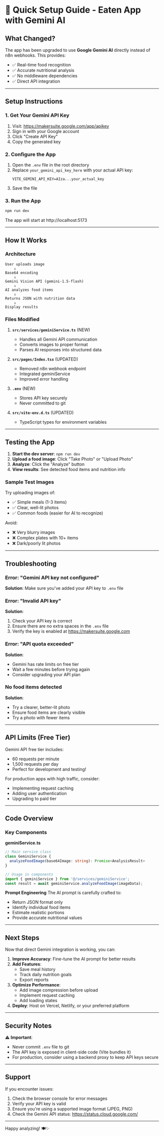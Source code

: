 # 🚀 Quick Setup Guide - Eaten App with Gemini AI

## What Changed?

The app has been upgraded to use **Google Gemini AI** directly instead of n8n webhooks. This provides:
- ✅ Real-time food recognition
- ✅ Accurate nutritional analysis
- ✅ No middleware dependencies
- ✅ Direct API integration

---

## Setup Instructions

### 1. Get Your Gemini API Key

1. Visit: https://makersuite.google.com/app/apikey
2. Sign in with your Google account
3. Click "Create API Key"
4. Copy the generated key

### 2. Configure the App

1. Open the `.env` file in the root directory
2. Replace `your_gemini_api_key_here` with your actual API key:
   ```
   VITE_GEMINI_API_KEY=AIza...your_actual_key
   ```
3. Save the file

### 3. Run the App

```bash
npm run dev
```

The app will start at http://localhost:5173

---

## How It Works

### Architecture

```
User uploads image
    ↓
Base64 encoding
    ↓
Gemini Vision API (gemini-1.5-flash)
    ↓
AI analyzes food items
    ↓
Returns JSON with nutrition data
    ↓
Display results
```

### Files Modified

1. **`src/services/geminiService.ts`** (NEW)
   - Handles all Gemini API communication
   - Converts images to proper format
   - Parses AI responses into structured data

2. **`src/pages/Index.tsx`** (UPDATED)
   - Removed n8n webhook endpoint
   - Integrated geminiService
   - Improved error handling

3. **`.env`** (NEW)
   - Stores API key securely
   - Never committed to git

4. **`src/vite-env.d.ts`** (UPDATED)
   - TypeScript types for environment variables

---

## Testing the App

1. **Start the dev server**: `npm run dev`
2. **Upload a food image**: Click "Take Photo" or "Upload Photo"
3. **Analyze**: Click the "Analyze" button
4. **View results**: See detected food items and nutrition info

### Sample Test Images

Try uploading images of:
- ✅ Simple meals (1-3 items)
- ✅ Clear, well-lit photos
- ✅ Common foods (easier for AI to recognize)

Avoid:
- ❌ Very blurry images
- ❌ Complex plates with 10+ items
- ❌ Dark/poorly lit photos

---

## Troubleshooting

### Error: "Gemini API key not configured"
**Solution**: Make sure you've added your API key to `.env` file

### Error: "Invalid API key"
**Solution**: 
1. Check your API key is correct
2. Ensure there are no extra spaces in the `.env` file
3. Verify the key is enabled at https://makersuite.google.com

### Error: "API quota exceeded"
**Solution**: 
- Gemini has rate limits on free tier
- Wait a few minutes before trying again
- Consider upgrading your API plan

### No food items detected
**Solution**:
- Try a clearer, better-lit photo
- Ensure food items are clearly visible
- Try a photo with fewer items

---

## API Limits (Free Tier)

Gemini API free tier includes:
- 60 requests per minute
- 1,500 requests per day
- Perfect for development and testing!

For production apps with high traffic, consider:
- Implementing request caching
- Adding user authentication
- Upgrading to paid tier

---

## Code Overview

### Key Components

**geminiService.ts**
```typescript
// Main service class
class GeminiService {
  analyzeFoodImage(base64Image: string): Promise<AnalysisResult>
}

// Usage in components
import { geminiService } from '@/services/geminiService';
const result = await geminiService.analyzeFoodImage(imageData);
```

**Prompt Engineering**
The AI prompt is carefully crafted to:
- Return JSON format only
- Identify individual food items
- Estimate realistic portions
- Provide accurate nutritional values

---

## Next Steps

Now that direct Gemini integration is working, you can:

1. **Improve Accuracy**: Fine-tune the AI prompt for better results
2. **Add Features**: 
   - Save meal history
   - Track daily nutrition goals
   - Export reports
3. **Optimize Performance**:
   - Add image compression before upload
   - Implement request caching
   - Add loading states
4. **Deploy**: Host on Vercel, Netlify, or your preferred platform

---

## Security Notes

⚠️ **Important**: 
- Never commit `.env` file to git
- The API key is exposed in client-side code (Vite bundles it)
- For production, consider using a backend proxy to keep API keys secure

---

## Support

If you encounter issues:
1. Check the browser console for error messages
2. Verify your API key is valid
3. Ensure you're using a supported image format (JPEG, PNG)
4. Check the Gemini API status: https://status.cloud.google.com/

---

Happy analyzing! 🍽️✨
